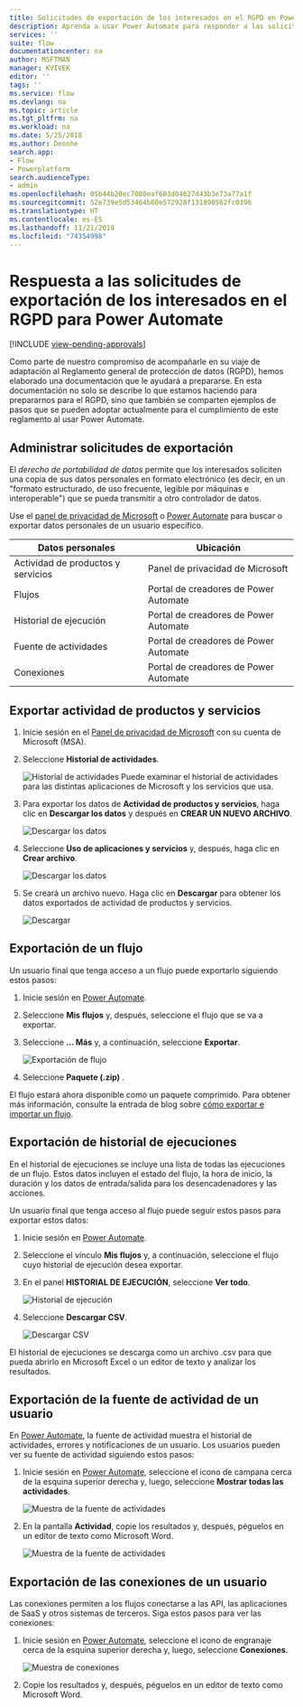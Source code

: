 ```yaml
---
title: Solicitudes de exportación de los interesados en el RGPD en Power Automate para cuentas Microsoft (MSA) | Microsoft Docs
description: Aprenda a usar Power Automate para responder a las solicitudes de exportación de los interesado en el RGPD para cuentas Microsoft.
services: ''
suite: flow
documentationcenter: na
author: MSFTMAN
manager: KVIVEK
editor: ''
tags: ''
ms.service: flow
ms.devlang: na
ms.topic: article
ms.tgt_pltfrm: na
ms.workload: na
ms.date: 5/25/2018
ms.author: Deonhe
search.app:
- Flow
- Powerplatform
search.audienceType:
- admin
ms.openlocfilehash: 05b44b20ec7080eaf603d04627d43b3e73a77a1f
ms.sourcegitcommit: 52e739e5d53464b80e572928f131890562fc0396
ms.translationtype: HT
ms.contentlocale: es-ES
ms.lasthandoff: 11/21/2019
ms.locfileid: "74354998"
---
```

# <a name="responding-to-gdpr-data-subject-export-requests-for-power-automate"></a>Respuesta a las solicitudes de exportación de los interesados en el RGPD para Power Automate
[!INCLUDE [view-pending-approvals](includes/cc-rebrand.md)]

Como parte de nuestro compromiso de acompañarle en su viaje de adaptación al Reglamento general de protección de datos (RGPD), hemos elaborado una documentación que le ayudará a prepararse. En esta documentación no solo se describe lo que estamos haciendo para prepararnos para el RGPD, sino que también se comparten ejemplos de pasos que se pueden adoptar actualmente para el cumplimiento de este reglamento al usar Power Automate.

## <a name="manage-export-requests"></a>Administrar solicitudes de exportación

El *derecho de portabilidad de datos* permite que los interesados soliciten una copia de sus datos personales en formato electrónico (es decir, en un "formato estructurado, de uso frecuente, legible por máquinas e interoperable") que se pueda transmitir a otro controlador de datos.

Use el [panel de privacidad de Microsoft](https://account.microsoft.com/privacy/) o [Power Automate](https://flow.microsoft.com/) para buscar o exportar datos personales de un usuario específico.

|Datos personales|Ubicación|
|-----------------|-------------------|
|Actividad de productos y servicios|Panel de privacidad de Microsoft|
|Flujos|Portal de creadores de Power Automate|
|Historial de ejecución|Portal de creadores de Power Automate|
|Fuente de actividades|Portal de creadores de Power Automate|
|Conexiones|Portal de creadores de Power Automate|

## <a name="export-product-and-service-activity"></a>Exportar actividad de productos y servicios

1. Inicie sesión en el [Panel de privacidad de Microsoft](https://account.microsoft.com/privacy/) con su cuenta de Microsoft (MSA).
1. Seleccione **Historial de actividades**.

    ![Historial de actividades](./media/gdpr-dsr-export-msa/activityhistory.png) Puede examinar el historial de actividades para las distintas aplicaciones de Microsoft y los servicios que usa.
1. Para exportar los datos de **Actividad de productos y servicios**, haga clic en **Descargar los datos** y después en **CREAR UN NUEVO ARCHIVO**.

    ![Descargar los datos](./media/gdpr-dsr-export-msa/downloaddata.png)

1. Seleccione **Uso de aplicaciones y servicios** y, después, haga clic en **Crear archivo**.

    ![Descargar los datos](./media/gdpr-dsr-export-msa/create-archive.png)
1. Se creará un archivo nuevo. Haga clic en **Descargar** para obtener los datos exportados de actividad de productos y servicios.

    ![Descargar](./media/gdpr-dsr-export-msa/download.png)

## <a name="export-a-flow"></a>Exportación de un flujo

Un usuario final que tenga acceso a un flujo puede exportarlo siguiendo estos pasos:

1. Inicie sesión en [Power Automate](https://flow.microsoft.com/).

1. Seleccione **Mis flujos** y, después, seleccione el flujo que se va a exportar.

1. Seleccione **... Más** y, a continuación, seleccione **Exportar**.

    ![Exportación de flujo](./media/gdpr-dsr-export/export-flow.png)

1. Seleccione **Paquete (.zip)** .

El flujo estará ahora disponible como un paquete comprimido. Para obtener más información, consulte la entrada de blog sobre [cómo exportar e importar un flujo](https://flow.microsoft.com/blog/import-export-bap-packages/).

## <a name="export-run-history"></a>Exportación de historial de ejecuciones

En el historial de ejecuciones se incluye una lista de todas las ejecuciones de un flujo. Estos datos incluyen el estado del flujo, la hora de inicio, la duración y los datos de entrada/salida para los desencadenadores y las acciones.

Un usuario final que tenga acceso al flujo puede seguir estos pasos para exportar estos datos:

1. Inicie sesión en [Power Automate](https://flow.microsoft.com/).
1. Seleccione el vínculo **Mis flujos** y, a continuación, seleccione el flujo cuyo historial de ejecución desea exportar.
1. En el panel **HISTORIAL DE EJECUCIÓN**, seleccione **Ver todo**.

    ![Historial de ejecución](./media/gdpr-dsr-export/run-history.png)

1. Seleccione **Descargar CSV**.

    ![Descargar CSV](./media/gdpr-dsr-export/download-csv.png)

El historial de ejecuciones se descarga como un archivo .csv para que pueda abrirlo en Microsoft Excel o un editor de texto y analizar los resultados.

## <a name="export-a-users-activity-feed"></a>Exportación de la fuente de actividad de un usuario

En [Power Automate](https://flow.microsoft.com/), la fuente de actividad muestra el historial de actividades, errores y notificaciones de un usuario. Los usuarios pueden ver su fuente de actividad siguiendo estos pasos:

1. Inicie sesión en [Power Automate](https://flow.microsoft.com/), seleccione el icono de campana cerca de la esquina superior derecha y, luego, seleccione **Mostrar todas las actividades**.

    ![Muestra de la fuente de actividades](./media/gdpr-dsr-export/show-activity-feed.png)

1. En la pantalla **Actividad**, copie los resultados y, después, péguelos en un editor de texto como Microsoft Word.

    ![Muestra de la fuente de actividades](./media/gdpr-dsr-export/export-activity-feed.png)

## <a name="export-a-users-connections"></a>Exportación de las conexiones de un usuario

Las conexiones permiten a los flujos conectarse a las API, las aplicaciones de SaaS y otros sistemas de terceros. Siga estos pasos para ver las conexiones:

1. Inicie sesión en [Power Automate](https://flow.microsoft.com/), seleccione el icono de engranaje cerca de la esquina superior derecha y, luego, seleccione **Conexiones**.

    ![Muestra de conexiones](./media/gdpr-dsr-export/show-connections.png)
1. Copie los resultados y, después, péguelos en un editor de texto como Microsoft Word.
